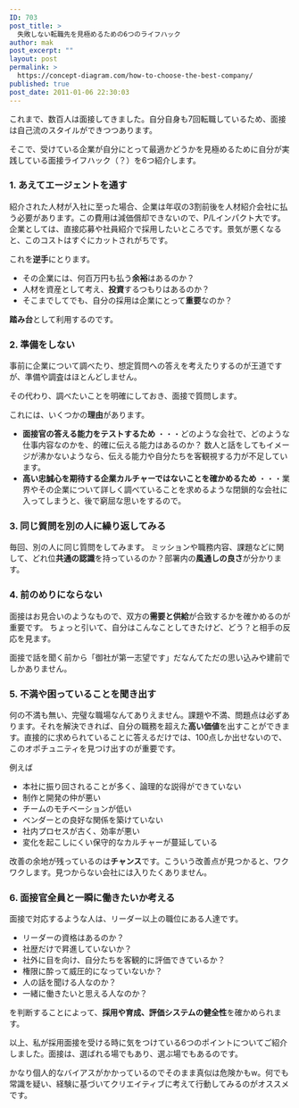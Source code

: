 ```yaml
---
ID: 703
post_title: >
  失敗しない転職先を見極めるための6つのライフハック
author: mak
post_excerpt: ""
layout: post
permalink: >
  https://concept-diagram.com/how-to-choose-the-best-company/
published: true
post_date: 2011-01-06 22:30:03
---
```

これまで、数百人は面接してきました。自分自身も7回転職しているため、面接は自己流のスタイルができつつあります。

そこで、受けている企業が自分にとって最適かどうかを見極めるために自分が実践している面接ライフハック（？）を6つ紹介します。
<h3>1. あえてエージェントを通す</h3>
紹介された人材が入社に至った場合、企業は年収の3割前後を人材紹介会社に払う必要があります。この費用は減価償却できないので、P/Lインパクト大です。企業としては、直接応募や社員紹介で採用したいところです。景気が悪くなると、このコストはすぐにカットされがちです。

これを<b>逆手</b>にとります。
<ul>
 	<li>その企業には、何百万円も払う<b>余裕</b>はあるのか？</li>
 	<li>人材を資産として考え、<b>投資</b>するつもりはあるのか？</li>
 	<li>そこまでしてでも、自分の採用は企業にとって<b>重要</b>なのか？</li>
</ul>
<b>踏み台</b>として利用するのです。
<h3>2. 準備をしない</h3>
事前に企業について調べたり、想定質問への答えを考えたりするのが王道ですが、準備や調査はほとんどしません。

その代わり、調べたいことを明確にしておき、面接で質問します。

これには、いくつかの<b>理由</b>があります。
<ul>
 	<li><b>面接官の答える能力をテストするため</b>
・・・どのような会社で、どのような仕事内容なのかを、的確に伝える能力はあるのか？
数人と話をしてもイメージが沸かないようなら、伝える能力や自分たちを客観視する力が不足しています。</li>
 	<li><b>高い忠誠心を期待する企業カルチャーではないことを確かめるため</b>
・・・業界やその企業について詳しく調べていることを求めるような閉鎖的な会社に入ってしまうと、後で窮屈な思いをするので。</li>
</ul>
<h3>3. 同じ質問を別の人に繰り返してみる</h3>
毎回、別の人に同じ質問をしてみます。
ミッションや職務内容、課題などに関して、どれ位<b>共通の認識</b>を持っているのか？部署内の<b>風通しの良さ</b>が分かります。
<h3>4. 前のめりにならない</h3>
面接はお見合いのようなもので、双方の<b>需要と供給</b>が合致するかを確かめるのが重要です。
ちょっと引いて、自分はこんなことしてきたけど、どう？と相手の反応を見ます。

面接で話を聞く前から「御社が第一志望です」だなんてただの思い込みや建前でしかありません。
<h3>5. 不満や困っていることを聞き出す</h3>
何の不満も無い、完璧な職場なんてありえません。課題や不満、問題点は必ずあります。それを解決できれば、自分の職務を超えた<b>高い価値</b>を出すことができます。直接的に求められていることに答えるだけでは、100点しか出せないので、このオポチュニティを見つけ出すのが重要です。

例えば
<ul>
 	<li>本社に振り回されることが多く、論理的な説得ができていない</li>
 	<li>制作と開発の仲が悪い</li>
 	<li>チームのモチベーションが低い</li>
 	<li>ベンダーとの良好な関係を築けていない</li>
 	<li>社内プロセスが古く、効率が悪い</li>
 	<li>変化を起こしにくい保守的なカルチャーが蔓延している</li>
</ul>
改善の余地が残っているのは<b>チャンス</b>です。こういう改善点が見つかると、ワクワクします。見つからない会社には入りたくありません。
<h3>6. 面接官全員と一瞬に働きたいか考える</h3>
面接で対応するような人は、リーダー以上の職位にある人達です。
<ul>
 	<li>リーダーの資格はあるのか？</li>
 	<li>社歴だけで昇進していないか？</li>
 	<li>社外に目を向け、自分たちを客観的に評価できているか？</li>
 	<li>権限に酔って威圧的になっていないか？</li>
 	<li>人の話を聞ける人なのか？</li>
 	<li>一緒に働きたいと思える人なのか？</li>
</ul>
を判断することによって、<b>採用や育成、評価システムの健全性</b>を確かめられます。

以上、私が採用面接を受ける時に気をつけている6つのポイントについてご紹介しました。面接は、選ばれる場でもあり、選ぶ場でもあるのです。

かなり個人的なバイアスがかかっているのでそのまま真似は危険かもw。何でも常識を疑い、経験に基づいてクリエイティブに考えて行動してみるのがオススメです。